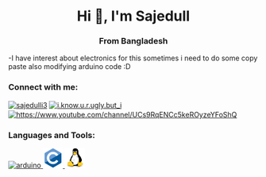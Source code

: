 <h1 align="center">Hi 👋, I'm Sajedull</h1>
<h3 align="center">From Bangladesh</h3>
-I have interest about electronics for this  sometimes i need to do some copy  paste also modifying arduino code :D 

<h3 align="left">Connect with me:</h3>
<p align="left">
<a href="https://fb.com/sajedulli3" target="blank"><img align="center" src="https://raw.githubusercontent.com/rahuldkjain/github-profile-readme-generator/master/src/images/icons/Social/facebook.svg" alt="sajedulli3" height="30" width="40" /></a>
<a href="https://instagram.com/i.know.u.r.ugly.but_i" target="blank"><img align="center" src="https://raw.githubusercontent.com/rahuldkjain/github-profile-readme-generator/master/src/images/icons/Social/instagram.svg" alt="i.know.u.r.ugly.but_i" height="30" width="40" /></a>
<a href="https://www.youtube.com/channel/UCs9RqENCc5keROyzeYFoShQ" target="blank"><img align="center" src="https://raw.githubusercontent.com/rahuldkjain/github-profile-readme-generator/master/src/images/icons/Social/youtube.svg" alt="https://www.youtube.com/channel/UCs9RqENCc5keROyzeYFoShQ" height="30" width="40" /></a>
</p>

<h3 align="left">Languages and Tools:</h3>
<p align="left"> <a href="https://www.arduino.cc/" target="_blank"> <img src="https://cdn.worldvectorlogo.com/logos/arduino-1.svg" alt="arduino" width="40" height="40"/> </a> <a href="https://www.cprogramming.com/" target="_blank"> <img src="https://raw.githubusercontent.com/devicons/devicon/master/icons/c/c-original.svg" alt="c" width="40" height="40"/> </a> <a href="https://www.linux.org/" target="_blank"> <img src="https://raw.githubusercontent.com/devicons/devicon/master/icons/linux/linux-original.svg" alt="linux" width="40" height="40"/> </a> </p>

